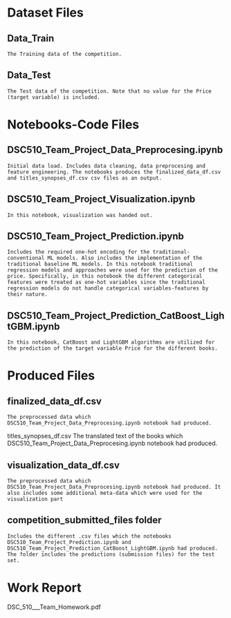# Dataset Files
## Data_Train
	The Training data of the competition.
## Data_Test
	The Test data of the competition. Note that no value for the Price (target variable) is included.

# Notebooks-Code Files
## DSC510_Team_Project_Data_Preprocesing.ipynb
	Initial data load. Includes data cleaning, data preprocesing and feature engineering. The notebooks produces the finalized_data_df.csv and titles_synopses_df.csv csv files as an output.
	
## DSC510_Team_Project_Visualization.ipynb
	In this notebook, visualization was handed out.

## DSC510_Team_Project_Prediction.ipynb
	Includes the required one-hot encoding for the traditional-conventional ML models. Also includes the implementation of the traditional baseline ML models. In this notebook traditional regression models and approaches were used for the prediction of the price. Specifically, in this notebook the different categorical features were treated as one-hot variables since the traditional regression models do not handle categorical variables-features by their nature.
	
## DSC510_Team_Project_Prediction_CatBoost_LightGBM.ipynb
	In this notebook, CatBoost and LightGBM algorithms are utilized for the prediction of the target variable Price for the different books.

# Produced Files
## finalized_data_df.csv
	The preprocessed data which DSC510_Team_Project_Data_Preprocesing.ipynb notebook had produced.
	
titles_synopses_df.csv
	The translated text of the books which DSC510_Team_Project_Data_Preprocesing.ipynb notebook had produced.

## visualization_data_df.csv
	The preprocessed data which DSC510_Team_Project_Data_Preprocesing.ipynb notebook had produced. It also includes some additional meta-data which were used for the visualization part	
	
## competition_submitted_files folder
	Includes the different .csv files which the notebooks DSC510_Team_Project_Prediction.ipynb and DSC510_Team_Project_Prediction_CatBoost_LightGBM.ipynb had produced. The folder includes the predictions (submission files) for the test set.
	
# Work Report
DSC_510___Team_Homework.pdf
